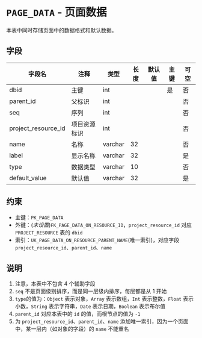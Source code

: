 # `PAGE_DATA` - 页面数据

本表中同时存储页面中的数据格式和默认数据。

## 字段

| 字段名              | 注释         | 类型    | 长度 | 默认值 | 主键 | 可空 |
| ------------------- | ------------ | ------- | ---- | ------ | ---- | ---- |
| dbid                | 主键         | int     |      |        | 是   | 否   |
| parent_id           | 父标识       | int     |      |        |      | 否   |
| seq                 | 序列         | int     |      |        |      | 否   |
| project_resource_id | 项目资源标识 | int     |      |        |      | 否   |
| name                | 名称         | varchar | 32   |        |      | 否   |
| label               | 显示名称     | varchar | 32   |        |      | 是   |
| type                | 数据类型     | varchar | 10   |        |      | 否   |
| default_value       | 默认值       | varchar | 32   |        |      | 是   |

## 约束

* 主键：`PK_PAGE_DATA`
* 外键：(*未设置*)`FK_PAGE_DATA_ON_RESOURCE_ID`，`project_resource_id` 对应 `PROJECT_RESOURCE` 表的 `dbid`
* 索引：`UK_PAGE_DATA_ON_RESOURCE_PARENT_NAME`(唯一索引)，对应字段 `project_resource_id`、`parent_id`、`name`

## 说明

1. 注意，本表中不包含 4 个辅助字段
2. `seq` 不是页面级别排序，而是同一层级内排序，每层都是从 1 开始
3. `type`的值为：`Object` 表示对象，`Array` 表示数组，`Int` 表示整数，`Float` 表示小数，`String` 表示字符串，`Date` 表示日期，`Boolean` 表示布尔值
4. `parent_id` 对应本表中的 `id` 的值，而根节点的值为 `-1`
5. 为 `project_resource_id`、`parent_id`、`name` 添加唯一索引，因为一个页面中，某一层内（如对象的字段）的 `name` 不能重名
